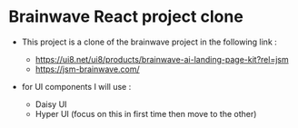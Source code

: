 # Brainwave React project clone

- This project is a clone of the brainwave project in the following link :

  - https://ui8.net/ui8/products/brainwave-ai-landing-page-kit?rel=jsm
  - https://jsm-brainwave.com/

- for UI components I will use :
  - Daisy UI
  - Hyper UI (focus on this in first time then move to the other)
